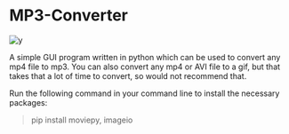 # MP3-Converter
![y](https://user-images.githubusercontent.com/63968451/133908014-1e759c14-f4da-4699-90ea-a63a509ac3f2.png)

A simple GUI program written in python which can be used to convert any mp4 file to mp3. You can also convert any mp4 or AVI file to a gif, but that takes that a lot of time to convert, so would not recommend that.

Run the following command in your command line to install the necessary packages:
> pip install moviepy, imageio
